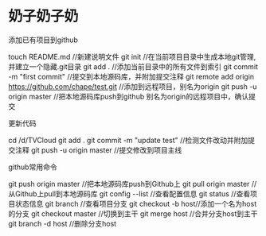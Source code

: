 # 奶子奶子奶



添加已有项目到github

touch README.md //新建说明文件
git init //在当前项目目录中生成本地git管理,并建立一个隐藏.git目录
git add . //添加当前目录中的所有文件到索引
git commit -m "first commit" //提交到本地源码库，并附加提交注释
git remote add origin https://github.com/chape/test.git //添加到远程项目，别名为origin
git push -u origin master //把本地源码库push到github 别名为origin的远程项目中，确认提交



更新代码

cd /d/TVCloud
git add .
git commit -m "update test" //检测文件改动并附加提交注释
git push -u origin master //提交修改到项目主线



github常用命令

git push origin master //把本地源码库push到Github上
git pull origin master //从Github上pull到本地源码库
git config --list //查看配置信息
git status //查看项目状态信息
git branch //查看项目分支
git checkout -b host//添加一个名为host的分支
git checkout master //切换到主干
git merge host //合并分支host到主干
git branch -d host //删除分支host